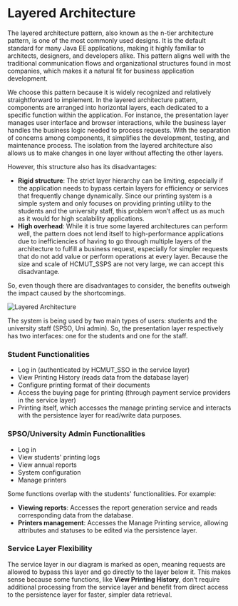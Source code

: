 # Layered Architecture

The layered architecture pattern, also known as the n-tier architecture pattern, is one of the most commonly used designs. It is the default standard for many Java EE applications, making it highly familiar to architects, designers, and developers alike. This pattern aligns well with the traditional communication flows and organizational structures found in most companies, which makes it a natural fit for business application development.

We choose this pattern because it is widely recognized and relatively straightforward to implement. In the layered architecture pattern, components are arranged into horizontal layers, each dedicated to a specific function within the application. For instance, the presentation layer manages user interface and browser interactions, while the business layer handles the business logic needed to process requests. With the separation of concerns among components, it simplifies the development, testing, and maintenance process. The isolation from the layered architecture also allows us to make changes in one layer without affecting the other layers.

However, this structure also has its disadvantages:
- **Rigid structure**: The strict layer hierarchy can be limiting, especially if the application needs to bypass certain layers for efficiency or services that frequently change dynamically. Since our printing system is a simple system and only focuses on providing printing utility to the students and the university staff, this problem won’t affect us as much as it would for high scalability applications.
- **High overhead**: While it is true some layered architectures can perform well, the pattern does not lend itself to high-performance applications due to inefficiencies of having to go through multiple layers of the architecture to fulfill a business request, especially for simpler requests that do not add value or perform operations at every layer. Because the size and scale of HCMUT_SSPS are not very large, we can accept this disadvantage.

So, even though there are disadvantages to consider, the benefits outweigh the impact caused by the shortcomings.

![Layered Architecture](Layered_architecture.png)

The system is being used by two main types of users: students and the university staff (SPSO, Uni admin). So, the presentation layer respectively has two interfaces: one for the students and one for the staff.

### Student Functionalities
- Log in (authenticated by HCMUT_SSO in the service layer)
- View Printing History (reads data from the database layer)
- Configure printing format of their documents
- Access the buying page for printing (through payment service providers in the service layer)
- Printing itself, which accesses the manage printing service and interacts with the persistence layer for read/write data purposes.

### SPSO/University Admin Functionalities
- Log in
- View students' printing logs
- View annual reports
- System configuration
- Manage printers

Some functions overlap with the students' functionalities. For example:
- **Viewing reports**: Accesses the report generation service and reads corresponding data from the database.
- **Printers management**: Accesses the Manage Printing service, allowing attributes and statuses to be edited via the persistence layer.

### Service Layer Flexibility
The service layer in our diagram is marked as open, meaning requests are allowed to bypass this layer and go directly to the layer below it. This makes sense because some functions, like **View Printing History**, don’t require additional processing from the service layer and benefit from direct access to the persistence layer for faster, simpler data retrieval.
